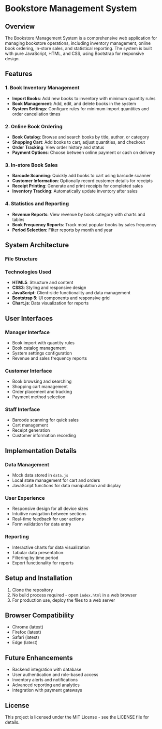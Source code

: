   # Bookstore Management System

## Overview
The Bookstore Management System is a comprehensive web application for managing bookstore operations, including inventory management, online book ordering, in-store sales, and statistical reporting. The system is built with pure JavaScript, HTML, and CSS, using Bootstrap for responsive design.

## Features

### 1. Book Inventory Management
- **Import Books**: Add new books to inventory with minimum quantity rules
- **Book Management**: Add, edit, and delete books in the system
- **System Settings**: Configure rules for minimum import quantities and order cancellation times

### 2. Online Book Ordering
- **Book Catalog**: Browse and search books by title, author, or category
- **Shopping Cart**: Add books to cart, adjust quantities, and checkout
- **Order Tracking**: View order history and status
- **Payment Options**: Choose between online payment or cash on delivery

### 3. In-store Book Sales
- **Barcode Scanning**: Quickly add books to cart using barcode scanner
- **Customer Information**: Optionally record customer details for receipts
- **Receipt Printing**: Generate and print receipts for completed sales
- **Inventory Tracking**: Automatically update inventory after sales

### 4. Statistics and Reporting
- **Revenue Reports**: View revenue by book category with charts and tables
- **Book Frequency Reports**: Track most popular books by sales frequency
- **Period Selection**: Filter reports by month and year

## System Architecture

### File Structure



### Technologies Used
- **HTML5**: Structure and content
- **CSS3**: Styling and responsive design
- **JavaScript**: Client-side functionality and data management
- **Bootstrap 5**: UI components and responsive grid
- **Chart.js**: Data visualization for reports

## User Interfaces

### Manager Interface
- Book import with quantity rules
- Book catalog management
- System settings configuration
- Revenue and sales frequency reports

### Customer Interface
- Book browsing and searching
- Shopping cart management
- Order placement and tracking
- Payment method selection

### Staff Interface
- Barcode scanning for quick sales
- Cart management
- Receipt generation
- Customer information recording

## Implementation Details

### Data Management
- Mock data stored in `data.js`
- Local state management for cart and orders
- JavaScript functions for data manipulation and display

### User Experience
- Responsive design for all device sizes
- Intuitive navigation between sections
- Real-time feedback for user actions
- Form validation for data entry

### Reporting
- Interactive charts for data visualization
- Tabular data presentation
- Filtering by time period
- Export functionality for reports

## Setup and Installation

1. Clone the repository
2. No build process required - open `index.html` in a web browser
3. For production use, deploy the files to a web server

## Browser Compatibility
- Chrome (latest)
- Firefox (latest)
- Safari (latest)
- Edge (latest)

## Future Enhancements
- Backend integration with database
- User authentication and role-based access
- Inventory alerts and notifications
- Advanced reporting and analytics
- Integration with payment gateways

## License
This project is licensed under the MIT License - see the LICENSE file for details.